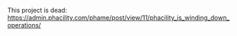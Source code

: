 This project is dead: https://admin.phacility.com/phame/post/view/11/phacility_is_winding_down_operations/
